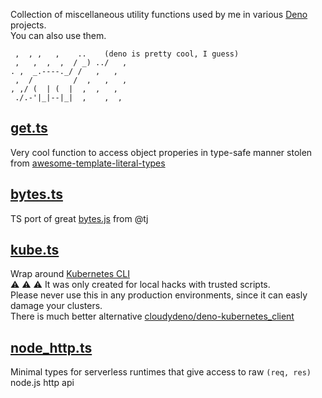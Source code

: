 Collection of miscellaneous utility functions used by me in various [Deno](https://deno.land/) projects.  
You can also use them.

```
 ,  , ,   ,    ..    (deno is pretty cool, I guess)
 ,   ,  ,  ,  / _) ../   , 
. ,  _.----._/ /   ,   ,  
 ,  /         /  ,   ,   , 
, ,/ (  | (  |  ,  ,   ,  
 ./.-'|_|--|_|  ,    ,  ,  
```


## [get.ts](./get.ts)

Very cool function to access object properies in type-safe manner stolen from [awesome-template-literal-types](https://github.com/ghoullier/awesome-template-literal-types#dot-notation-string-type-safe)

## [bytes.ts](./bytes.ts)

TS port of great [bytes.js](https://github.com/visionmedia/bytes.js) from @tj

## [kube.ts](./kube.ts)

Wrap around [Kubernetes CLI](https://kubernetes.io/docs/reference/kubectl/)  
:warning: :warning: :warning: It was only created for local hacks with trusted scripts.  
Please never use this in any production environments, since it can easly damage your clusters.  
There is much better alternative [cloudydeno/deno-kubernetes_client](https://github.com/cloudydeno/deno-kubernetes_client)

## [node_http.ts](./node_http.ts)

Minimal types for serverless runtimes that give access to raw `(req, res)` node.js http api
